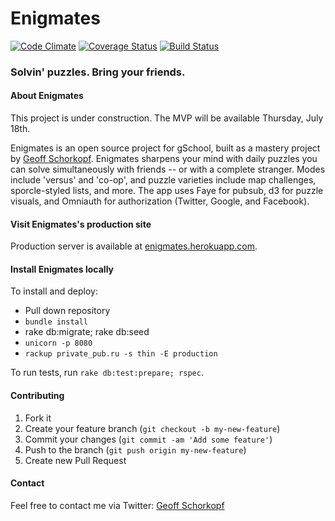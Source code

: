 # Enigmates

[![Code Climate](https://codeclimate.com/github/gschorkopf/enigmates.png)](https://codeclimate.com/github/gschorkopf/enigmates)
[![Coverage Status](https://coveralls.io/repos/gschorkopf/enigmates/badge.png)](https://coveralls.io/r/gschorkopf/enigmates)
[![Build Status](https://travis-ci.org/gschorkopf/enigmates.png)](https://travis-ci.org/gschorkopf/enigmates)

### Solvin' puzzles. Bring your friends.

#### About Enigmates

This project is under construction. The MVP will be available Thursday, July 18th.

Enigmates is an open source project for gSchool, built as a mastery project by [Geoff Schorkopf](http://www.github.com/gschorkopf). Enigmates sharpens your mind with daily puzzles you can solve simultaneously with friends -- or with a complete stranger. Modes include 'versus' and 'co-op', and puzzle varieties include map challenges, sporcle-styled lists, and more. The app uses Faye for pubsub, d3 for puzzle visuals, and Omniauth for authorization (Twitter, Google, and Facebook).

#### Visit Enigmates's production site

Production server is available at [enigmates.herokuapp.com](http://enigmates.herokuapp.com).

#### Install Enigmates locally

To install and deploy:
* Pull down repository
* `bundle install`
* rake db:migrate; rake db:seed
* `unicorn -p 8080`
* `rackup private_pub.ru -s thin -E production`

To run tests, run `rake db:test:prepare; rspec`.

#### Contributing

1. Fork it
2. Create your feature branch (`git checkout -b my-new-feature`)
3. Commit your changes (`git commit -am 'Add some feature'`)
4. Push to the branch (`git push origin my-new-feature`)
5. Create new Pull Request

#### Contact

Feel free to contact me via Twitter: [Geoff Schorkopf](http://twitter.com/gschork)
